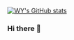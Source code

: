 [![WY's GitHub stats](https://github-readme-stats.vercel.app/api?username=drivebyer)](https://github.com/anuraghazra/github-readme-stats)
### Hi there 👋

<!--
**drivebyer/drivebyer** is a ✨ _special_ ✨ repository because its `README.md` (this file) appears on your GitHub profile.

Here are some ideas to get you started:

- 🔭 I’m currently working on ...
- 🌱 I’m currently learning ...
- 👯 I’m looking to collaborate on ...
- 🤔 I’m looking for help with ...
- 💬 Ask me about ...
- 📫 How to reach me: ...
- 😄 Pronouns: ...
- ⚡ Fun fact: ...
-->
